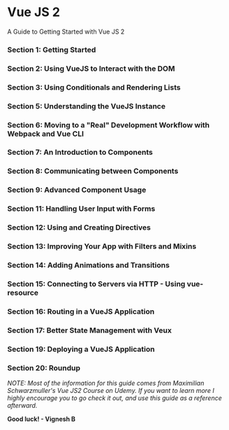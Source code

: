 # Vue JS 2
A Guide to Getting Started with Vue JS 2

### Section 1: Getting Started

### Section 2: Using VueJS to Interact with the DOM

### Section 3: Using Conditionals and Rendering Lists

### Section 5: Understanding the VueJS Instance

### Section 6: Moving to a "Real" Development Workflow with Webpack and Vue CLI

### Section 7: An Introduction to Components

### Section 8: Communicating between Components

### Section 9: Advanced Component Usage

### Section 11: Handling User Input with Forms

### Section 12: Using and Creating Directives

### Section 13: Improving Your App with Filters and Mixins

### Section 14: Adding Animations and Transitions

### Section 15: Connecting to Servers via HTTP - Using vue-resource

### Section 16: Routing in a VueJS Application

### Section 17: Better State Management with Veux

### Section 19: Deploying a VueJS Application

### Section 20: Roundup



*NOTE: Most of the information for this guide comes from Maximilian Schwarzmuller's Vue JS2 Course on Udemy. If you want to learn more I highly encourage you to go check it out, and use this guide as a reference afterward.*

**Good luck! - Vignesh B**
